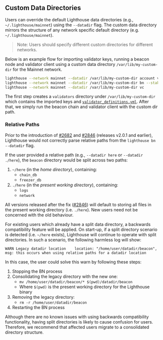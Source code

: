 ## Custom Data Directories

Users can override the default Lighthouse data directories (e.g., `~/.lighthouse/mainnet`) using the `--datadir` flag. The custom data directory mirrors the structure of any network specific default directory (e.g. `~/.lighthouse/mainnet`).

> Note: Users should specify different custom directories for different networks.

Below is an example flow for importing validator keys, running a beacon node and validator client using a custom data directory `/var/lib/my-custom-dir` for the Mainnet network.

```bash
lighthouse --network mainnet --datadir /var/lib/my-custom-dir account validator import --directory <PATH-TO-LAUNCHPAD-KEYS-DIRECTORY>
lighthouse --network mainnet --datadir /var/lib/my-custom-dir bn --staking
lighthouse --network mainnet --datadir /var/lib/my-custom-dir vc
```
The first step creates a `validators` directory under `/var/lib/my-custom-dir` which contains the imported keys and [`validator_definitions.yml`](./validator-management.md).
After that, we simply run the beacon chain and validator client with the custom dir path.

### Relative Paths

[#2682]: https://github.com/sigp/lighthouse/pull/2682
[#2846]: https://github.com/sigp/lighthouse/pull/2846

Prior to the introduction of [#2682][] and [#2846][] (releases v2.0.1 and earlier), Lighthouse would
not correctly parse relative paths from the `lighthouse bn --datadir` flag.

If the user provided a relative path (e.g., `--datadir here` or `--datadir ./here`), the `beacon`
directory would be split across two paths:

1. `~/here` (in the *home directory*), containing:
    - `chain_db`
    - `freezer_db`
1. `./here` (in the *present working directory*), containing:
    - `logs`
    - `network`

All versions released after the fix ([#2846][]) will default to storing all files in the present
working directory (i.e. `./here`). New users need not be concerned with the old behaviour.

For existing users which already have a split data directory, a backwards compatibility feature will
be applied. On start-up, if a split directory scenario is detected (i.e. `~/here` exists),
Lighthouse will continue to operate with split directories. In such a scenario, the following
harmless log will show:

```
WARN Legacy datadir location    location: "/home/user/datadir/beacon", msg: this occurs when using relative paths for a datadir location
```

In this case, the user could solve this warn by following these steps:

1. Stopping the BN process
1. Consolidating the legacy directory with the new one:
    - `mv /home/user/datadir/beacon/* $(pwd)/datadir/beacon`
    - Where `$(pwd)` is the present working directory for the Lighthouse binary
1. Removing the legacy directory:
    - `rm -r /home/user/datadir/beacon`
1. Restarting the BN process

Although there are no known issues with using backwards compatibility functionality, having split
directories is likely to cause confusion for users. Therefore, we recommend that affected users migrate
to a consolidated directory structure. 
